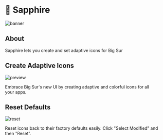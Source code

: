 # 💎 Sapphire

![banner](https://user-images.githubusercontent.com/45678211/119885604-0b92b000-bf00-11eb-841a-4445a0765498.png)

## About

Sapphire lets you create and set adaptive icons for Big Sur

## Create Adaptive Icons

![preview](https://user-images.githubusercontent.com/45678211/119882171-1cd9bd80-befc-11eb-99c0-6e76cf3946a0.gif)

Embrace Big Sur's new UI by creating adaptive and colorful icons for all your apps. 

## Reset Defaults

![reset](https://user-images.githubusercontent.com/45678211/119882037-f2880000-befb-11eb-8ffd-e58b02782e49.gif)

Reset icons back to their factory defaults easily. Click "Select Modified" and then "Reset".
